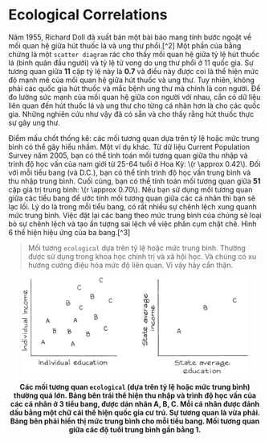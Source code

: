 # Ecological Correlations

Năm 1955, Richard Doll đã xuất bản một bài báo mang tính bước ngoặt về mối quan hệ giữa hút thuốc lá và ung thư phổi.[^2] Một phần của bằng chứng là một `scatter diagram` rác cho thấy mối quan hệ giữa tỷ lệ hút thuốc lá (bình quân đầu người) và tỷ lệ tử vong do ung thư phổi ở 11 quốc gia. Sự tương quan giữa **11** cặp tỷ lệ này là **0.7** và điều này được coi là thể hiện mức độ mạnh mẽ của mối quan hệ giữa hút thuốc và ung thư. Tuy nhiên, không phải các quốc gia hút thuốc và mắc bệnh ung thư mà chính là con người. Để đo lường sức mạnh của mối quan hệ giữa con người với nhau, cần có dữ liệu liên quan đến hút thuốc lá và ung thư cho từng cá nhân hơn là cho các quốc gia. Những nghiên cứu như vậy đã có sẵn và cho thấy rằng hút thuốc thực sự gây ung thư.


Điểm mấu chốt thống kê: các mối tương quan dựa trên tỷ lệ hoặc mức trung bình có thể gây hiểu nhầm. Một ví dụ khác. Từ dữ liệu Current Population Survey năm 2005, bạn có thể tính toán mối tương quan giữa thu nhập và trình độ học vấn của nam giới từ 25-64 tuổi ở Hoa Kỳ: \\(r \approx 0.42\\). Đối với mỗi tiểu bang (và D.C.), bạn có thể tính trình độ học vấn trung bình và thu nhập trung bình. Cuối cùng, bạn có thể tính toán mối tương quan giữa **51** cặp giá trị trung bình: \\(r \approx 0.70\\). Nếu bạn sử dụng mối tương quan giữa các tiểu bang để ước tính mối tương quan giữa các cá nhân thì bạn sẽ lạc lối. Lý do là trong mỗi tiểu bang, có rất nhiều sự chênh lệch xung quanh mức trung bình. Việc đặt lại các bang theo mức trung bình của chúng sẽ loại bỏ sự chênh lệch và tạo ấn tượng sai lệch về việc phân cụm chặt chẽ. Hình 6 thể hiện hiệu ứng của ba bang.[^3]

>Mối tương `ecological` dựa trên tỷ lệ hoặc mức trung bình. Thường được sử dụng trong khoa học chính trị và xã hội học. Và chúng có xu hướng cường điệu hóa mức độ liên quan. Vì vậy hãy cẩn thận.

<center><img src="fig6.png" width="90%" height="auto"></center>

**<center>Các mối tương quan `ecological` (dựa trên tỷ lệ hoặc mức trung bình) thường quá lớn. Bảng bên trái thể hiện thu nhập và trình độ học vấn của các cá nhân ở 3 tiểu bang, được dán nhãn A, B, C. Mỗi cá nhân được đánh dấu bằng một chữ cái thể hiện quốc gia cư trú. Sự tương quan là vừa phải. Bảng bên phải hiển thị mức trung bình cho mỗi tiểu bang. Mối tương quan giữa các độ tuổi trung bình gần bằng 1.</center>**
